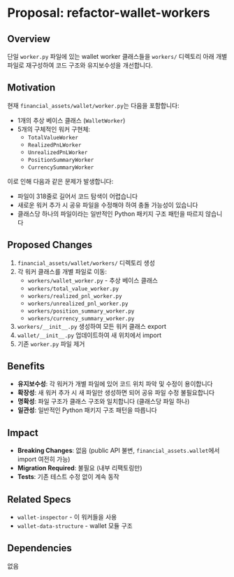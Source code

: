 # Proposal: refactor-wallet-workers

## Overview
단일 `worker.py` 파일에 있는 wallet worker 클래스들을 `workers/` 디렉토리 아래 개별 파일로 재구성하여 코드 구조와 유지보수성을 개선합니다.

## Motivation
현재 `financial_assets/wallet/worker.py`는 다음을 포함합니다:
- 1개의 추상 베이스 클래스 (`WalletWorker`)
- 5개의 구체적인 워커 구현체:
  - `TotalValueWorker`
  - `RealizedPnLWorker`
  - `UnrealizedPnLWorker`
  - `PositionSummaryWorker`
  - `CurrencySummaryWorker`

이로 인해 다음과 같은 문제가 발생합니다:
- 파일이 318줄로 길어서 코드 탐색이 어렵습니다
- 새로운 워커 추가 시 공유 파일을 수정해야 하여 충돌 가능성이 있습니다
- 클래스당 하나의 파일이라는 일반적인 Python 패키지 구조 패턴을 따르지 않습니다

## Proposed Changes
1. `financial_assets/wallet/workers/` 디렉토리 생성
2. 각 워커 클래스를 개별 파일로 이동:
   - `workers/wallet_worker.py` - 추상 베이스 클래스
   - `workers/total_value_worker.py`
   - `workers/realized_pnl_worker.py`
   - `workers/unrealized_pnl_worker.py`
   - `workers/position_summary_worker.py`
   - `workers/currency_summary_worker.py`
3. `workers/__init__.py` 생성하여 모든 워커 클래스 export
4. `wallet/__init__.py` 업데이트하여 새 위치에서 import
5. 기존 `worker.py` 파일 제거

## Benefits
- **유지보수성**: 각 워커가 개별 파일에 있어 코드 위치 파악 및 수정이 용이합니다
- **확장성**: 새 워커 추가 시 새 파일만 생성하면 되어 공유 파일 수정 불필요합니다
- **명확성**: 파일 구조가 클래스 구조와 일치합니다 (클래스당 파일 하나)
- **일관성**: 일반적인 Python 패키지 구조 패턴을 따릅니다

## Impact
- **Breaking Changes**: 없음 (public API 불변, `financial_assets.wallet`에서 import 여전히 가능)
- **Migration Required**: 불필요 (내부 리팩토링만)
- **Tests**: 기존 테스트 수정 없이 계속 동작

## Related Specs
- `wallet-inspector` - 이 워커들을 사용
- `wallet-data-structure` - wallet 모듈 구조

## Dependencies
없음
